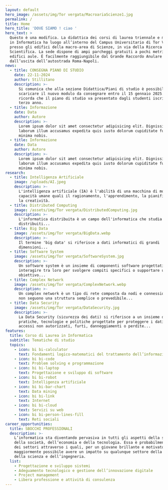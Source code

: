 ```yaml
---
layout: default
hero_image: /assets/img/Tor vergata/MacroariaScienze1.jpg
permalink: /
title: Home
hero_title: 'DOVE SIAMO ! ciao '
hero_text: >
  Questo è una modifica. La didattica dei corsi di laurea triennale e magistrale
  in Informatica ha luogo all’interno del Campus Universitario di Tor Vergata,
  presso gli edifici della macro-area di Scienze, in via della Ricerca
  Scientifica. La sede dispone di ampi parcheggi gratuiti a pochi metri dagli
  edifici aule. È facilmente raggiungibile dal Grande Raccordo Anulare di Roma
  dall’uscita dell’autostrada Roma-Napoli.
news:
  - title: CONSEGNA PIANO DI STUDIO
    date: 22-11-2024
    author: Stillitano
    description: >-
      Si comunica che alla sezione Didattica/Piani di studio è possibile
      scaricare il nuovo modulo da consegnare entro il 15 gennaio 2025. Si
      ricorda che il piano di studio va presentato dagli studenti iscritti al
      terzo anno.
  - title: Informazione
    date: Data
    author: Autore
    description: >-
      Lorem ipsum dolor sit amet consectetur adipisicing elit. Dignissimos
      laborum illum accusamus expedita quis iusto dolorum cupiditate fugiat
      minima nobis.
  - title: Informazione
    date: Data
    author: Autore
    description: >-
      Lorem ipsum dolor sit amet consectetur adipisicing elit. Dignissimos
      laborum illum accusamus expedita quis iusto dolorum cupiditate fugiat
      minima nobis.
research:
  - title: Intelligenza Artificiale
    image: /uploads/AI.jpeg
    description: >-
      L'intelligenza artificiale (IA) è l'abilità di una macchina di mostrare
      capacità umane quali il ragionamento, l'apprendimento, la pianificazione e
      la creatività.
  - title: Distributed Computing
    image: /assets/img/Tor vergata/DistributedComputing.jpg
    description: >-
      L'informatica distribuita è un campo dell'informatica che studia i sistemi
      distribuiti...
  - title: Big Data
    image: /assets/img/Tor vergata/BigData.webp
    description: >-
      Il termine 'big data' si riferisce a dati informatici di grandi
      dimensioni...
  - title: Software System
    image: /assets/img/Tor vergata/SoftwareSystem.jpg
    description: >-
      Un software system è un insieme di componenti software progettati per
      interagire tra loro per svolgere compiti specifici o supportare un
      obiettivo...
  - title: Complex Network
    image: /assets/img/Tor vergata/ComplexNetwork.webp
    description: >-
      Un complex network è un tipo di rete composta da nodi e connessioni che
      non seguono una struttura semplice o prevedibile...
  - title: Data Security
    image: /assets/img/Tor vergata/DataSecurity.jpg
    description: >-
      La Data Security (sicurezza dei dati) si riferisce a un insieme di
      pratiche, tecnologie e politiche progettate per proteggere i dati da
      accessi non autorizzati, furti, danneggiamenti o perdite...
features:
  title: Corso di Laurea in Informatica
  subtitle: Tematiche di studio
  topics:
    - icon: bi bi-calculator
      text: Fondamenti logico-matematici del trattamento dell’informazione
    - icon: bi bi-code
      text: Problem solving e programmazione
    - icon: bi bi-laptop
      text: Progettazione e sviluppo di software
    - icon: bi bi-robot
      text: Intelligenza artificiale
    - icon: bi bi-bar-chart
      text: Data mining
    - icon: bi bi-link
      text: Internet
    - icon: bi bi-cloud
      text: Servizi su web
    - icon: bi bi-person-lines-fill
      text: Reti sociali
career_opportunities:
  title: SBOCCHI PROFESSIONALI
  description: >-
    L’informatica sta diventando pervasiva in tutti gli aspetti della scienza,
    della società, dell’economia e della tecnologia. Essa è probabilmente uno
    dei settori attraverso i quali, per un giovane brillante e motivato, è
    maggiormente possibile avere un impatto su qualunque settore della società,
    della scienza e dell’ingegneria.
  list:
    - Progettazione e sviluppo sistemi
    - Adeguamento tecnologico e gestione dell’innovazione digitale
    - Project management
    - Libera professione e attività di consulenza
---
```


